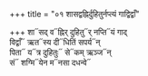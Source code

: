 +++
title = "०१ शासद्वह्निर्दुहितुर्नप्त्यं गाद्विद्वाँ"

+++
शा᳓सद् व᳓ह्निर् दुहितु᳓र् नप्ति᳓यं गाद्  
विद्वाँ᳓ ऋत᳓स्य दी᳓धितिं सपर्य᳓न्  
पिता᳓ य᳓त्र दुहितुः᳓ से᳓कम् ऋञ्ज᳓न्  
सं᳓ शग्मि᳓येन म᳓नसा दधन्वे᳓